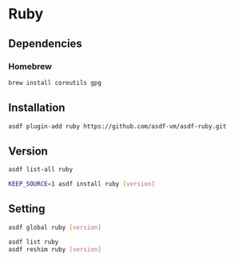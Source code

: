 # Ruby

## Dependencies

### Homebrew

```sh
brew install coreutils gpg
```

## Installation

```sh
asdf plugin-add ruby https://github.com/asdf-vm/asdf-ruby.git
```

## Version

```sh
asdf list-all ruby
```

```sh
KEEP_SOURCE=1 asdf install ruby [version]
```

## Setting

```sh
asdf global ruby [version]
```

```sh
asdf list ruby
asdf reshim ruby [version]
```
